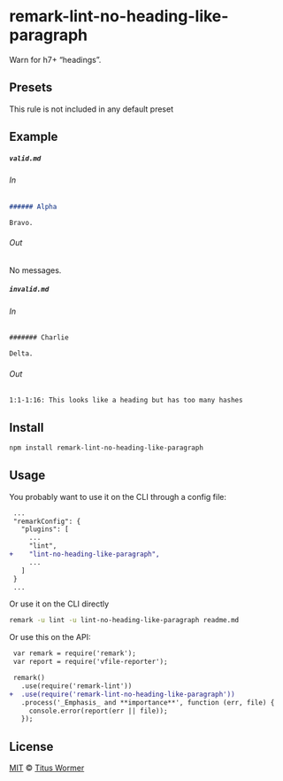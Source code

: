 <!--This file is generated-->

# remark-lint-no-heading-like-paragraph

Warn for h7+ “headings”.

## Presets

This rule is not included in any default preset

## Example

##### `valid.md`

###### In

```markdown
###### Alpha

Bravo.
```

###### Out

No messages.

##### `invalid.md`

###### In

```markdown
####### Charlie

Delta.
```

###### Out

```text
1:1-1:16: This looks like a heading but has too many hashes
```

## Install

```sh
npm install remark-lint-no-heading-like-paragraph
```

## Usage

You probably want to use it on the CLI through a config file:

```diff
 ...
 "remarkConfig": {
   "plugins": [
     ...
     "lint",
+    "lint-no-heading-like-paragraph",
     ...
   ]
 }
 ...
```

Or use it on the CLI directly

```sh
remark -u lint -u lint-no-heading-like-paragraph readme.md
```

Or use this on the API:

```diff
 var remark = require('remark');
 var report = require('vfile-reporter');

 remark()
   .use(require('remark-lint'))
+  .use(require('remark-lint-no-heading-like-paragraph'))
   .process('_Emphasis_ and **importance**', function (err, file) {
     console.error(report(err || file));
   });
```

## License

[MIT](https://github.com/remarkjs/remark-lint/blob/master/LICENSE) © [Titus Wormer](http://wooorm.com)
